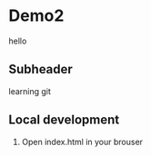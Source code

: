 # Demo2

hello

## Subheader

learning git

## Local development

1. Open index.html in your brouser


